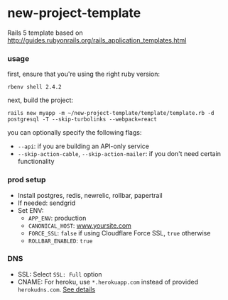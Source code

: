 # new-project-template
Rails 5 template based on http://guides.rubyonrails.org/rails_application_templates.html

### usage

first, ensure that you're using the right ruby version:

```
rbenv shell 2.4.2
```

next, build the project:

```
rails new myapp -m ~/new-project-template/template/template.rb -d postgresql -T --skip-turbolinks --webpack=react
```

you can optionally specify the following flags:

- `--api`: if you are building an API-only service
- `--skip-action-cable`, `--skip-action-mailer`: if you don't need certain functionality

### prod setup

- Install postgres, redis, newrelic, rollbar, papertrail
- If needed: sendgrid
- Set ENV:
  - `APP_ENV`: production
  - `CANONICAL_HOST`: www.yoursite.com
  - `FORCE_SSL`: `false` if using Cloudflare Force SSL, `true` otherwise
  - `ROLLBAR_ENABLED`: `true`

### DNS

- SSL: Select `SSL: Full` option
- CNAME: For heroku, use `*.herokuapp.com` instead of provided `herokudns.com`. [See details](https://kb.heroku.com/why-am-i-getting-error-525-ssl-handshake-failed-with-cloudflare-when-using-a-herokudns-com-endpoint)
